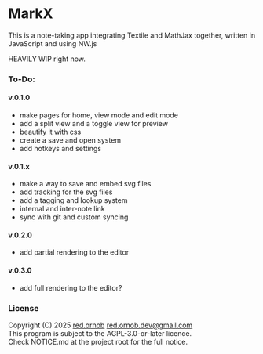 # MarkX
This is a note-taking app integrating Textile and MathJax together, written in JavaScript and using NW.js

HEAVILY WIP right now.

### __To-Do:__
#### __v.0.1.0__
- make pages for home, view mode and edit mode
- add a split view and a toggle view for preview
- beautify it with css
- create a save and open system
- add hotkeys and settings
#### __v.0.1.x__
- make a way to save and embed svg files
- add tracking for the svg files
- add a tagging and lookup system
- internal and inter-note link
- sync with git and custom syncing
#### __v.0.2.0__
- add partial rendering to the editor
#### __v.0.3.0__
- add full rendering to the editor?

### License
Copyright (C) 2025 [red.ornob](https://github.com/red-ornob) [<red.ornob.dev@gmail.com>](mailto:red.ornob.dev@gmail.com)\
This program is subject to the AGPL-3.0-or-later licence.\
Check NOTICE.md at the project root for the full notice.
